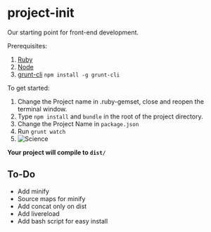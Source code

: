 project-init
===============

Our starting point for front-end development.

Prerequisites:

1. [Ruby](http://www.ruby-lang.org/en/downloads/)
2. [Node](http://nodejs.org/download/)
3. [grunt-cli](https://github.com/gruntjs/grunt-cli) ```npm install -g grunt-cli```

To get started:

1. Change the Project name in .ruby-gemset, close and reopen the terminal window.
2. Type ```npm install``` and ```bundle``` in the root of the project directory.
3. Change the Project Name in ```package.json```
4. Run ```grunt watch```
5. ![Science](https://gimmebar-assets.s3.amazonaws.com/4fafbdce48c48.jpg)

**Your project will compile to ```dist/```**

## To-Do
* Add minify
* Source maps for minify
* Add concat only on dist
* Add livereload
* Add bash script for easy install